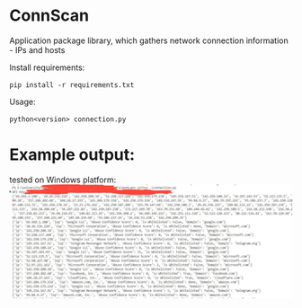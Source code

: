 # ConnScan
Application package library, which gathers network connection information - IPs and hosts


Install requirements:


```
pip install -r requirements.txt
```

Usage:

```
python<version> connection.py
```

# Example output:

tested on Windows platform:
![alt text](image.png)

